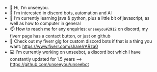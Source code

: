 - 👋 Hi, I’m unseeyou.
- 👀 I’m interested in discord bots, automation and AI
- 🌱 I’m currently learning java & python, plus a little bit of javascript, as well as how to computer in general
- 📫 How to reach me for any enquiries: `unseeyou#2912` on discord, my fiverr page has a contact button, or just on github
- 🤑 Check out my fiverr gig for custom discord bots if that is a thing you want: https://www.fiverr.com/share/rARza0
- 💻 I'm currently working on unseebot, a discord bot which I have constantly updated for 1.5 years --> https://github.com/unseeyou/unseebot
